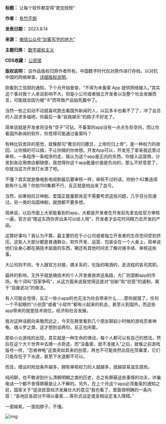 

**标题：** 让每个软件都变得“更加规矩”  

**作者：** [有竹不倒](https://chinadigitaltimes.net/space/剑客写字的地方)  

**发表日期：** 2023.8.14  

**来源：** [微信公众号“剑客写字的地方”](https://web.archive.org/web/https://mp.weixin.qq.com/s/b61QzmEnZT9OWlpFWdzL2g)  

**主题归类：** [数字威权主义](https://chinadigitaltimes.net/space/数字威权主义)  

**CDS收藏：** [公民馆](https://chinadigitaltimes.net/space/%E5%85%AC%E6%B0%91%E9%A6%86)  

**版权说明：** 该作品版权归原作者所有。中国数字时代仅对原作进行存档，以对抗中国的网络审查。[详细版权说明](https://chinadigitaltimes.net/chinese/copyright)。


刚看到工信部的通知，下个月开始督查，“不得为未备案 App 提供网络接入。”其实这个事对我个人来说影响不大，但是小公司或者独立开发者以及整个社会发展而言，可能就会因为被“卡”而导致产品胎死腹中了。


当然一些之前动不动就喜欢跑去看国外新闻的人，以后多半也看不了了，冲了会员的人自求多福吧，你最后一条“自我娱乐”的路子不好走了。


简单说就是开发者将没有“空子”可钻，不备案的app没有一点点生存空间，而让你看国外新闻的软件，你觉得可能通过备案吗？


有种比较诡异的感觉，就像那句“撒旦的归撒旦，上帝的归上帝”，是一种权力的收回，让你搞的可以搞，不让你搞的你休想。开发App可以，开发完了拿来我这里过审核，一条程序一条程序的走，我认为这个app是正向的东西，你接入运营商，分发到各应用商店都随便，我觉得你这个app能量价值是负向的，那么不好意思了，你就当这次开发打水漂了吧。


不懂？其实就是像电影电视剧最后要审核一样，审核不过的话，你拍个42集连续剧有什么用？你拍100集都不行，反正就是拍出来了血亏。


当然，如果拍抗日神剧，爱国正能量那肯定不需要考虑这些问题，几乎百分百通过。另一类的岛国神剧，就想都不要多想。


简单说，以后市面上大家能看到的app，大都是开发者在开发前先拿去给官方审核一遍，官方说“嗯这东西你弄出来可以给人用”，开发者才会花时间精力去开发的产品。


这算好事吗？我认为不算。最主要的在于小公司或者独立开发者的生存空间受到挤压。这些人大部分都是普通群众，软件开发、运营、包装全在一个人身上，简单说他们全身心都在搞技术层面的东西，哪还有其他时间去了解对接手续、审核这些事。


大公司则不同，专人跟官方对接，搞关系的，吃饭的喝酒的，走流程的各司其职。


最终的影响，无外乎就是搞技术的个人开发者放弃这条路，大厂则垄断app的市场。有个词叫“百家争鸣”，从这方面来说我觉得这是对“创新”和“创意”的遏制，属于“自废武功”的做法。


有人可能会觉得，反正一些小app的也无法为社会带来什么……那你就错了，任何一个不起眼的“小创意”或者“小软件”都有火起来的机会，甚至火到国外，而这些app带来的就是技术岗位，经济和社会发展。


我对这种话题向来敬而远之，今天在群里看到几个朋友聊起小时候的游戏忍者神龟、魂斗罗之类，这才想到谈两句，反正也闲着。


那些小众游戏的出现，其实就是一种生命的律动，每个人都可以有自己的想法，然后在这个大千世界中去搏一点奇迹。而“没备案，就不准接入”之后，就像之前游戏版号一样，“忍者神龟”这类突如其来的创意，再也不可能突然出现在荧幕里，它们只能存在于下水道，甚至下水道都不可以。


而且，增设的附加条件越多，拥有审核权力的人就越多，就越容易滋生腐败。


纯闲聊，也不敢讲到什么清朝明朝之类的历史，总之有屏蔽这些事情的功夫，诈骗电话一个都不舍得屏蔽是让人不解的。另外，在上个月这个app必须备案的通知之前，国家关于“促进民营经济发展壮大的意见”我也看了，里面很明确的一条内容：“各地区各部分不得以备案…..等形式设定或变相设定准入障碍。”


一面输氧，一面掐脖子，不懂。


![img](https://chinadigitaltimes.net/chinese/files/2023/08/post-699362-64da36fa36fae.png)

